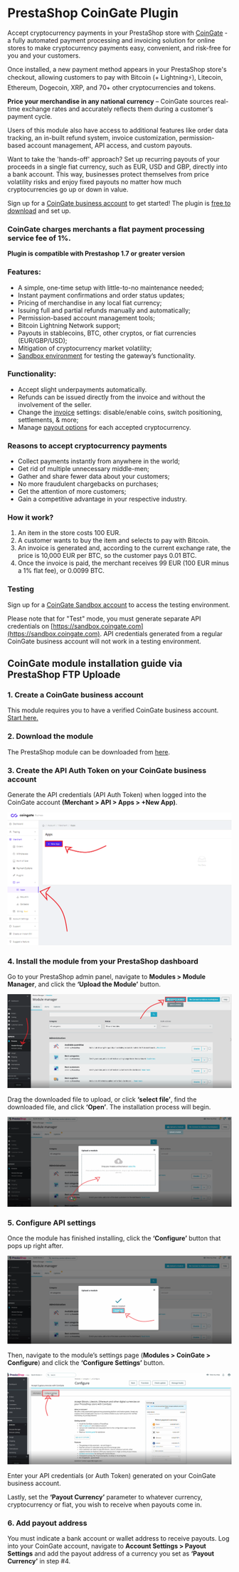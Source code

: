 # PrestaShop CoinGate Plugin

Accept cryptocurrency payments in your PrestaShop store with [CoinGate](https://coingate.com/) - a fully automated payment processing and invoicing solution for online stores to make cryptocurrency payments easy, convenient, and risk-free for you and your customers.

Once installed, a new payment method appears in your PrestaShop store's checkout, allowing customers to pay with Bitcoin (+ Lightning⚡), Litecoin, Ethereum, Dogecoin, XRP, and 70+ other cryptocurrencies and tokens.

**Price your merchandise in any national currency** – CoinGate sources real-time exchange rates and accurately reflects them during a customer's payment cycle.

Users of this module also have access to additional features like order data tracking, an in-built refund system, invoice customization, permission-based account management, API access, and custom payouts.

Want to take the 'hands-off' approach? Set up recurring payouts of your proceeds in a single fiat currency, such as EUR, USD and GBP, directly into a bank account. This way, businesses protect themselves from price volatility risks and enjoy fixed payouts no matter how much cryptocurrencies go up or down in value.

Sign up for a [CoinGate business account](https://dashboard.coingate.com/register) to get started! The plugin is [free to download](https://github.com/coingate/prestashop-plugin/releases) and set up.


### CoinGate charges merchants a flat payment processing service fee of 1%.

**Plugin is compatible with Prestashop 1.7 or greater version**

### Features:
* A simple, one-time setup with little-to-no maintenance needed;
* Instant payment confirmations and order status updates;
* Pricing of merchandise in any local fiat currency;
* Issuing full and partial refunds manually and automatically;
* Permission-based account management tools;
* Bitcoin Lightning Network support;
* Payouts in stablecoins, BTC, other cryptos, or fiat currencies (EUR/GBP/USD);
* Mitigation of cryptocurrency market volatility;
* [Sandbox environment](https://sandbox.coingate.com)  for testing the gateway’s functionality.

### Functionality:
* Accept slight underpayments automatically.
* Refunds can be issued directly from the invoice and without the involvement of the seller.
* Change the [invoice](https://coingate.com/blog/post/how-to-customize-merchants-invoice-guide) settings: disable/enable coins, switch positioning, settlements, & more;
* Manage [payout options](https://coingate.com/blog/post/payouts-fiat-settlements) for each accepted cryptocurrency.

###  Reasons to accept cryptocurrency payments
* Collect payments instantly from anywhere in the world;
* Get rid of multiple unnecessary middle-men;
* Gather and share fewer data about your customers;
* No more fraudulent chargebacks on purchases;
* Get the attention of more customers;
* Gain a competitive advantage in your respective industry.


### How it work?
1. An item in the store costs 100 EUR.
2. A customer wants to buy the item and selects to pay with Bitcoin.
3. An invoice is generated and, according to the current exchange rate, the price is 10,000 EUR per BTC, so the customer pays 0.01 BTC.
4. Once the invoice is paid, the merchant receives 99 EUR (100 EUR minus a 1% flat fee), or 0.0099 BTC.

### Testing

Sign up for a [CoinGate Sandbox account](https://sandbox.coingate.com) to access the testing environment.

Please note that for "Test" mode, you must generate separate API credentials on [https://sandbox.coingate.com](https://sandbox.coingate.com). API credentials generated from a regular CoinGate business account will not work in a testing environment.

## CoinGate module installation guide via PrestaShop FTP Uploade

### 1. Create a CoinGate business account

This module requires you to have a verified CoinGate business account. [Start here.](https://coingate.com/register)

### 2. Download the module
The PrestaShop module can be downloaded from [here](https://github.com/coingate/prestashop-plugin/releases).

### 3. Create the API Auth Token on your CoinGate business account

Generate the API credentials (API Auth Token) when logged into the CoinGate account **(Merchant > API > Apps > +New App)**.

![Screenshot](./images/new-app.png)

### 4. Install the module from your PrestaShop dashboard

Go to your PrestaShop admin panel, navigate to **Modules > Module Manager**, and click the **‘Upload the Module’** button.

![Screenshot](./images/prestashop1.png)

Drag the downloaded file to upload, or click **‘select file’**, find the downloaded file, and click **‘Open’**. The installation process will begin.

![Screenshot](./images/prestashop2.png)


### 5. Configure API settings
Once the module has finished installing, click the **‘Configure’** button that pops up right after.

![Screenshot](./images/prestashop3.png)

Then, navigate to the module’s settings page (**Modules > CoinGate > Configure**) and click the **‘Configure Settings’** button. 

![Screenshot](./images/prestashop4.png)

Enter your API credentials (or Auth Token) generated on your CoinGate business account. 

Lastly, set the **‘Payout Currency’** parameter to whatever currency, cryptocurrency or fiat, you wish to receive when payouts come in.

### 6. Add payout address
You must indicate a bank account or wallet address to receive payouts. Log into your CoinGate account, navigate to **Account Settings > Payout Settings** and add the payout address of a currency you set as **‘Payout Currency’** in step #4.